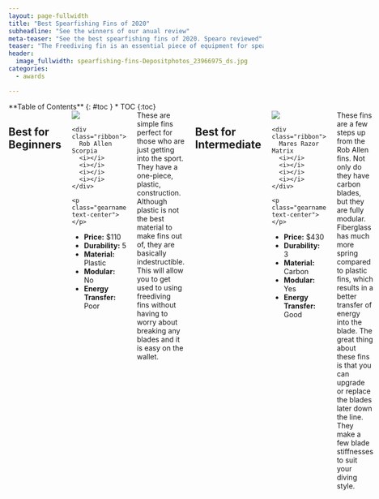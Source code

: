 ```yaml
---
layout: page-fullwidth
title: "Best Spearfishing Fins of 2020"
subheadline: "See the winners of our anual review"
meta-teaser: "See the best spearfishing fins of 2020. Spearo reviewed"
teaser: "The Freediving fin is an essential piece of equipment for spearfishing. Sure you can get away with using scuba fins, but this will drastically affect your performance. There are a couple key differences between freediving fins and scuba fins. The first thing you notice is the length. Freediving fins are much longer than normal fins. This allows the diver to take fewer kicks to reach the desired depth, which conserves oxygen and keeps the heart rate down. The second main difference is the foot pocket. Scuba fins have a strap around the heel, whereas with the free diving fin, you must slide your foot into the pocket like a shoe. The closed-heel pocket allows for maximum transfer of energy from foot to fin. Remember, conserving energy is the main way to get longer breath holds. "
header:
  image_fullwidth: spearfishing-fins-Depositphotos_23966975_ds.jpg
categories:
  - awards

---
```

<!--more-->

<div class="row blogpost awards">
<div class="medium-4 medium-push-8 columns" markdown="1">
<div class="panel radius" markdown="1">
**Table of Contents**
{: #toc }
*  TOC
{:toc}
</div>
</div><!-- /.medium-4.columns -->



<div class="medium-8 medium-pull-4 columns" markdown="1">

## Best for Beginners

<div class="product-rating-wrapper">
  <div class="award-wrapper">
    <div class="box text-center">
       <img class="product" src="{{site.url}}/{{site.urlimg}}/rob_allen_scorpia_fins.jpg">
    </div>

    <div class="ribbon">
      Rob Allen Scorpia
      <i></i>
      <i></i>
      <i></i>
      <i></i>
    </div>

    <p class="gearname text-center"></p>
  </div>

  <ul class="gear-ratings">
    <li><strong>Price:</strong><span> $110</span></li>
    <li><strong>Durability:</strong><span> 5</span></li>
    <li><strong>Material:</strong><span> Plastic</span></li>
    <li><strong>Modular:</strong><span> No</span></li>
    <li><strong>Energy Transfer:</strong><span> Poor</span></li>
  </ul>
</div>
These are simple fins perfect for those who are just getting into the sport. They have a one-piece, plastic, construction. Although plastic is not the best material to make fins out of, they are basically indestructible. This will allow you to get used to using freediving fins without having to worry about breaking any blades and it is easy on the wallet.


## Best for Intermediate
<div class="product-rating-wrapper">
  <div class="award-wrapper">
    <div class="box text-center">
       <img class="product" src="{{site.url}}/{{site.urlimg}}/Mares-Razor-Matrix-fins.png">
    </div>

    <div class="ribbon">
      Mares Razor Matrix
      <i></i>
      <i></i>
      <i></i>
      <i></i>
    </div>

    <p class="gearname text-center"></p>
  </div>

  <ul class="gear-ratings">
    <li><strong>Price:</strong><span> $430</span></li>
    <li><strong>Durability:</strong><span> 3</span></li>
    <li><strong>Material:</strong><span> Carbon</span></li>
    <li><strong>Modular:</strong><span> Yes</span></li>
    <li><strong>Energy Transfer:</strong><span> Good</span></li>
  </ul>
</div>
These fins are a few steps up from the Rob Allen fins. Not only do they have carbon blades, but they are fully modular. Fiberglass has much more spring compared to plastic fins, which results in a better transfer of energy into the blade. The great thing about these fins is that you can upgrade or replace the blades later down the line. They make a few blade stiffnesses to suit your diving style.

## Best for Advanced
<div class="product-rating-wrapper">
  <div class="award-wrapper">
    <div class="box text-center">
       <img class="product" src="{{site.url}}/{{site.urlimg}}/DiveR-Monochrome-Mermaid.jpg">
    </div>

    <div class="ribbon">
      DiveR Carbon
      <i></i>
      <i></i>
      <i></i>
      <i></i>
    </div>

    <p class="gearname text-center"></p>
  </div>

  <ul class="gear-ratings">
    <li><strong>Price:</strong><span> $795</span></li>
    <li><strong>Durability:</strong><span> 4</span></li>
    <li><strong>Material:</strong><span> Carbon</span></li>
    <li><strong>Modular:</strong><span> Yes</span></li>
    <li><strong>Energy Transfer:</strong><span> Maximum</span></li>
  </ul>
</div>
Often called the best fins out there, the DiveR carbon fins are a gold standard in this sport. They are praised for having the softest blades on the market, which makes diving feel like meditation. The Carbon fiber is not only more flexible, but also transfers the maximum amount of energy. If you are looking to take your diving to the next level, these are the fins for you.

## Best Cheap Option
<div class="product-rating-wrapper">
  <div class="award-wrapper">
    <div class="box text-center">
       <img class="product" src="{{site.url}}/{{site.urlimg}}/mako-freediving-fins.jpg">
    </div>

    <div class="ribbon">
      Mako Freedive Hunter
      <i></i>
      <i></i>
      <i></i>
      <i></i>
    </div>

    <p class="gearname text-center"></p>
  </div>

  <ul class="gear-ratings">
    <li><strong>Price:</strong><span> $60</span></li>
    <li><strong>Durability:</strong><span> 5</span></li>
    <li><strong>Material:</strong><span> Plastic</span></li>
    <li><strong>Modular:</strong><span> No</span></li>
    <li><strong>Energy Transfer:</strong><span> Poor</span></li>
  </ul>
</div>

Mako is a great company for those of us who are trying to save money. Unlike a lot of other budget companies, Mako has amazing customer service. When first getting into the sport, you are going to be spending a descent chunk of money to get all the required gear. Thankfully, with a sub-$100 price tag, these fins are going to help keep that cost down.

## Best Value for Money
<div class="product-rating-wrapper">
  <div class="award-wrapper">
    <div class="box text-center">
       <img class="product" src="{{site.url}}/{{site.urlimg}}/mares-razor-pro-fins.jpg">
    </div>

    <div class="ribbon">
      Mares Razor Pro
      <i></i>
      <i></i>
      <i></i>
      <i></i>
    </div>

    <p class="gearname text-center"></p>
  </div>

  <ul class="gear-ratings">
    <li><strong>Price:</strong><span> $170</span></li>
    <li><strong>Durability:</strong><span> 5</span></li>
    <li><strong>Material:</strong><span> Plastic</span></li>
    <li><strong>Modular:</strong><span> No</span></li>
    <li><strong>Energy Transfer:</strong><span> Poor</span></li>
  </ul>
</div>
For less than $200, it is going to be hard to find a fin with this much to offer. You not only get an indestructible blade, but a modular construction. The Razor foot pockets that come with these are some of the best foot pockets on the market. These will last you forever and also give you a nice platform to upgrade from.

## Best Fins for Small Feet
<div class="product-rating-wrapper">
  <div class="award-wrapper">
    <div class="box text-center">
       <img class="product" src="{{site.url}}/{{site.urlimg}}/leaderfins_abyss_pro_with_forza_foot_pocket.png">
    </div>

    <div class="ribbon">
      Leaderfins Forza Abyss
      <i></i>
      <i></i>
      <i></i>
      <i></i>
    </div>

    <p class="gearname text-center"></p>
  </div>

  <ul class="gear-ratings">
    <li><strong>Price:</strong><span> $121</span></li>
    <li><strong>Durability:</strong><span> 3</span></li>
    <li><strong>Material:</strong><span> Fiberglass</span></li>
    <li><strong>Modular:</strong><span> Yes</span></li>
    <li><strong>Energy Transfer:</strong><span> Medium</span></li>
  </ul>
</div>
For those of you that have small or narrow feet, it can be tough to find a good fitting set of fins. Many brands only offer larger sizes, and make foot pockets for normal width feet. Leaderfins not only offer smaller sizes than most, but also make their foot pockets a bit on the tighter side. One other problem that people with smaller feet run into is ankle fatigue, due to the stiffness of the fin blades. With a smaller foot, there is more strain put on the ankle having to propel the same size blade through the water. Leaderfins manufactures their blades on the softer side. The combination of a narrow foot pocket with a super soft blade makes these fins a pleasure to dive with if you have small or narrow feet.

</div><!-- /.medium-8.columns -->
</div><!-- /.row -->


